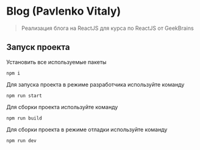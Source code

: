 # Blog (Pavlenko Vitaly)

> Реализация блога на ReactJS для курса по ReactJS от GeekBrains

## Запуск проекта

Установить все используемые пакеты

```
npm i
```

Для запуска проекта в режиме разработчика используйте команду

```
npm run start
```

Для сборки проекта используйте команду

```
npm run build
```

Для сборки проекта в режиме отладки используйте команду

```
npm run dev
```